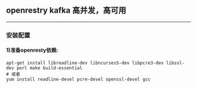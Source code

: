 ## openrestry kafka 高并发，高可用
----
### 安装配置
#### 1)准备openresty依赖:
```
apt-get install libreadline-dev libncurses5-dev libpcre3-dev libssl-dev perl make build-essential  
# 或者  
yum install readline-devel pcre-devel openssl-devel gcc 
```
